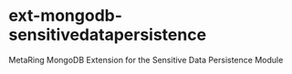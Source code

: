 # ext-mongodb-sensitivedatapersistence
MetaRing MongoDB Extension for the Sensitive Data Persistence Module
